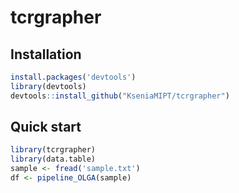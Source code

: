 # tcrgrapher

## Installation

```R
install.packages('devtools')
library(devtools)
devtools::install_github("KseniaMIPT/tcrgrapher")
```

## Quick start

```R
library(tcrgrapher)
library(data.table)
sample <- fread('sample.txt')
df <- pipeline_OLGA(sample)
```
